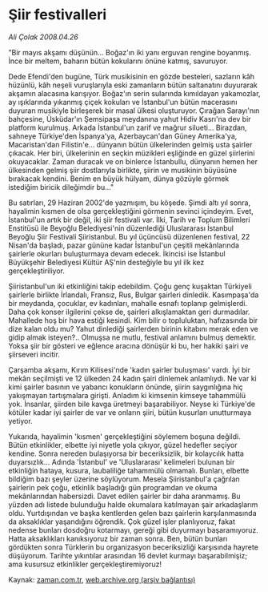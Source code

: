 # Şiir festivalleri

*Ali Çolak 2008.04.26*

<tr><td class="metin" colspan="2" style="padding-top: 20px; padding-left: 5px; padding-right: 10px;">"Bir mayıs akşamı düşünün... Boğaz'ın iki yanı erguvan rengine boyanmış. İnce bir meltem, baharın bütün kokularını önüne katmış, savuruyor.</td></tr><tr><td class="metin" colspan="2" style="padding-top: 20px; padding-left: 5px; padding-right: 10px;"><p>Dede Efendi'den bugüne, Türk musikisinin en gözde besteleri, sazların kâh hüzünlü, kâh neşeli vuruşlarıyla eski zamanların bütün saltanatını duyurarak akşamın alacasına karışıyor. Boğaz'ın serin sularında kımıldayan yakamozlar, ay ışıklarında yıkanmış çiçek kokuları ve İstanbul'un bütün macerasını duyuran musikiyle birleşerek bir masal ülkesi oluşturuyor. Çırağan Sarayı'nın bahçesine, Üsküdar'ın Şemsipaşa meydanına yahut Hidiv Kasrı'na dev bir platform kurulmuş. Arkada İstanbul'un zarif ve mağrur silueti... Birazdan, sahneye Türkiye'den İspanya'ya, Azerbaycan'dan Güney Amerika'ya, Macaristan'dan Filistin'e... dünyanın bütün ülkelerinden gelmiş usta şairler çıkacak. Her biri, ülkelerinin en seçkin müzikleri eşliğinde en güzel şiirlerini okuyacaklar. Zaman duracak ve on binlerce İstanbullu, dünyanın hemen her ülkesinden gelmiş şiir dostlarıyla birlikte, şiirin ve musikinin büyüsüne bırakacak kendini. Benim en büyük hülyam, dünya gözüyle görmek istediğim biricik dileğimdir bu..." 
<p>Bu satırları, 29 Haziran 2002'de yazmışım, bu köşede. Şimdi altı yıl sonra, hayalimin kısmen de olsa gerçekleştiğini görmenin sevinci içindeyim. Evet, İstanbul'un artık bir değil, iki şiir festivali var. İlki, Tarih ve Toplum Bilimleri Enstitüsü ile Beyoğlu Belediyesi'nin düzenlediği Uluslararası İstanbul Beyoğlu Şiir Festivali Şiiristanbul. Bu yıl üçüncüsü düzenlenen festival, 22 Nisan'da başladı, pazar gününe kadar İstanbul'un çeşitli mekânlarında şairlerle okurları buluşturmaya devam edecek. İkincisi ise İstanbul Büyükşehir Belediyesi Kültür AŞ'nin desteğiyle bu yıl ilk kez gerçekleştiriliyor.
<p>Şiiristanbul'un iki etkinliğini takip edebildim. Çoğu genç kuşaktan Türkiyeli şairlerle birlikte İrlandalı, Fransız, Rus, Bulgar şairleri dinledik. Kasımpaşa'da bir meydanda, çocuklar, ev kadınları, mahalle esnafı toplanıp gelmişlerdi. Daha çok konser ilgilerini çekse de, şairleri alkışlamaktan geri durmadılar. Mahallede hoş bir hava estiği kesindi. Kim bilir o topluluktan, hafızasında bir dize kalan oldu mu? Yahut dinlediği şairlerden birinin kitabını merak eden ve gidip almak isteyen?.. Olmuşsa ne mutlu, festival anlamını bulmuş demektir. Yoksa şiir bir gösteri ve eğlence aracına dönüşür ki bu, her hakiki şairi ve şiirseveri incitir. 
<p>Çarşamba akşamı, Kırım Kilisesi'nde 'kadın şairler buluşması' vardı. İyi bir mekân seçilmişti ve 12 ülkeden 24 kadın şairi dinlemek anlamlıydı. Ne var ki kimi şairler basının ve yabancı konukların önünde, şiirin saygınlığına hiç yakışmayan tartışmalara girişti. Anladım ki kimsenin kimseye tahammülü yok. İnsanlar, şiirden bile kavga üretmeyi başarabiliyor. Neyse ki Türkiye'de kötüler kadar iyi şairler de var ve onların şiiri, bütün kusurları unutturmaya yetiyor. 
<p>Yukarıda, hayalimin 'kısmen' gerçekleştiğini söylemem boşuna değildi. Bütün etkinlikler, elbette iyi niyetle yola çıkıyor, güzel hedefler seçiyor kendine. Sonra nereden bulaşıyorsa bir beceriksizlik, bir kolaycılık hatta duyarsızlık... Adında 'İstanbul' ve 'Uluslararası' kelimeleri bulunan bir etkinliğin hataya, kusura, laubaliliğe tahammülü olmamalı. Bunları, elbette bildiğim bazı şeyler üzerine söylüyorum. Mesela Şiiristanbul'a çağrılan şairlerin pek çoğu, etkinlik başladığı gün programdan ve okuma mekânlarından habersizdi. Davet edilen şairler bir daha aranmamış. Bu yüzden adı listede bulunduğu halde okumalara katılmayan şair arkadaşlarım oldu. Yurtdışından ve başka kentlerden gelen bazı şairlerin karşılanmasında da aksaklıklar yaşandığını öğrendik. Çok güzel işler planlıyoruz, fakat nedense bunları dosdoğru kotarmayı, gereği gibi duyurmayı başaramıyoruz. Hatta aksaklıkları kanıksıyoruz bir zaman sonra. Ben, bütün bunları gördükten sonra Türklerin bu organizasyon beceriksizliği karşısında hayrete düşüyorum. Tarihte yıkıntılar arasından 16 devlet kurmayı başarabilmişiz; ama kusursuz etkinlikler gerçekleştiremiyoruz!<br/></p></p></p></p></p></td></tr>

Kaynak: [zaman.com.tr](http://zaman.com.tr/yazar.do?yazino=681548), [web.archive.org (arşiv bağlantısı)](http://web.archive.org/web/20080607065131/http://www.zaman.com.tr:80/yazar.do?yazino=681548)
